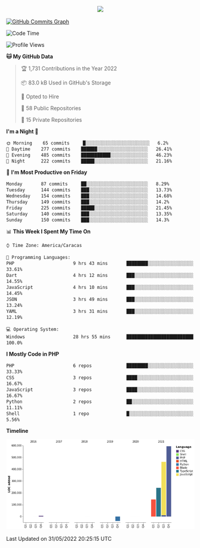<p align="center">
  <a href="http://www.github.com/thevacs">
    <img src="https://github-readme-streak-stats.herokuapp.com/?user=thevacs&stroke=ffffff&background=1c1917&ring=0891b2&fire=0891b2&currStreakNum=ffffff&currStreakLabel=0891b2&sideNums=ffffff&sideLabels=ffffff&dates=ffffff&hide_border=true" />
  </a>
  
  <a href="http://www.github.com/thevacs"><img src="https://activity-graph.herokuapp.com/graph?username=thevacs&bg_color=1c1917&color=ffffff&line=0891b2&point=ffffff&area_color=1c1917&area=true&hide_border=true&custom_title=GitHub%20Commits%20Graph" alt="GitHub Commits Graph" /></a>
  
  <!--START_SECTION:waka-->
![Code Time](http://img.shields.io/badge/Code%20Time-0%20secs-blue)

![Profile Views](http://img.shields.io/badge/Profile%20Views-20-blue)

**🐱 My GitHub Data** 

> 🏆 1,731 Contributions in the Year 2022
 > 
> 📦 83.0 kB Used in GitHub's Storage 
 > 
> 💼 Opted to Hire
 > 
> 📜 58 Public Repositories 
 > 
> 🔑 15 Private Repositories  
 > 
**I'm a Night 🦉** 

```text
🌞 Morning    65 commits     █░░░░░░░░░░░░░░░░░░░░░░░░   6.2% 
🌆 Daytime    277 commits    ██████░░░░░░░░░░░░░░░░░░░   26.41% 
🌃 Evening    485 commits    ███████████░░░░░░░░░░░░░░   46.23% 
🌙 Night      222 commits    █████░░░░░░░░░░░░░░░░░░░░   21.16%

```
📅 **I'm Most Productive on Friday** 

```text
Monday       87 commits     ██░░░░░░░░░░░░░░░░░░░░░░░   8.29% 
Tuesday      144 commits    ███░░░░░░░░░░░░░░░░░░░░░░   13.73% 
Wednesday    154 commits    ███░░░░░░░░░░░░░░░░░░░░░░   14.68% 
Thursday     149 commits    ███░░░░░░░░░░░░░░░░░░░░░░   14.2% 
Friday       225 commits    █████░░░░░░░░░░░░░░░░░░░░   21.45% 
Saturday     140 commits    ███░░░░░░░░░░░░░░░░░░░░░░   13.35% 
Sunday       150 commits    ███░░░░░░░░░░░░░░░░░░░░░░   14.3%

```


📊 **This Week I Spent My Time On** 

```text
⌚︎ Time Zone: America/Caracas

💬 Programming Languages: 
PHP                      9 hrs 43 mins       ████████░░░░░░░░░░░░░░░░░   33.61% 
Dart                     4 hrs 12 mins       ███░░░░░░░░░░░░░░░░░░░░░░   14.55% 
JavaScript               4 hrs 10 mins       ███░░░░░░░░░░░░░░░░░░░░░░   14.45% 
JSON                     3 hrs 49 mins       ███░░░░░░░░░░░░░░░░░░░░░░   13.24% 
YAML                     3 hrs 31 mins       ███░░░░░░░░░░░░░░░░░░░░░░   12.19%

💻 Operating System: 
Windows                  28 hrs 55 mins      █████████████████████████   100.0%

```

**I Mostly Code in PHP** 

```text
PHP                      6 repos             ████████░░░░░░░░░░░░░░░░░   33.33% 
CSS                      3 repos             ████░░░░░░░░░░░░░░░░░░░░░   16.67% 
JavaScript               3 repos             ████░░░░░░░░░░░░░░░░░░░░░   16.67% 
Python                   2 repos             ██░░░░░░░░░░░░░░░░░░░░░░░   11.11% 
Shell                    1 repo              █░░░░░░░░░░░░░░░░░░░░░░░░   5.56%

```


**Timeline**

![Chart not found](https://raw.githubusercontent.com/thevacs/thevacs/main/charts/bar_graph.png) 


 Last Updated on 31/05/2022 20:25:15 UTC
<!--END_SECTION:waka-->
</p>
